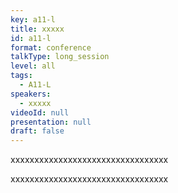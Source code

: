 ```yaml
---
key: a11-l
title: xxxxx
id: a11-l
format: conference
talkType: long_session
level: all
tags:
  - A11-L
speakers:
  - xxxxx
videoId: null
presentation: null
draft: false
---
```

xxxxxxxxxxxxxxxxxxxxxxxxxxxxxxxxx

xxxxxxxxxxxxxxxxxxxxxxxxxxxxxxxxx
